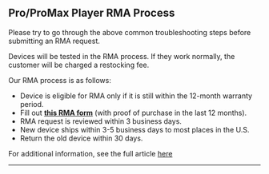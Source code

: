 ## Pro/ProMax Player RMA Process

Please try to go through the above common troubleshooting steps before submitting an RMA request.

Devices will be tested in the RMA process. If they work normally, the customer will be charged a restocking fee.

Our RMA process is as follows:

  * Device is eligible for RMA only if it is still within the 12-month warranty period.
  * Fill out **[this RMA form](https://share.hsforms.com/1cTorC26VQqGd-bF-zyzsTwca5m5)** (with proof of purchase in the last 12 months).
  * RMA request is reviewed within 3 business days.
  * New device ships within 3-5 business days to most places in the U.S.
  * Return the old device within 30 days.

For additional information, see the full article [here](https://support.optisigns.com/hc/en-us/articles/40736654972563)

---
